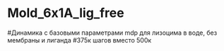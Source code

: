 # Mold_6x1A_lig_free
#Динамика с базовыми параметрами mdp для лизоцима в воде, без мембраны и лиганда 
#375к шагов вместо 500к 
